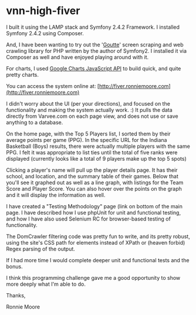 vnn-high-fiver
==============
 I built it using the LAMP stack and Symfony 2.4.2 Framework.  I installed Symfony 2.4.2 using Composer.

And, I have been wanting to try out the '[Goutte](https://github.com/fabpot/Goutte)' screen scraping and web crawling library for PHP
written by the author of Symfony2.  I installed it via Composer as well and have enjoyed playing around with it.

For charts, I used [Google Charts JavaScript API](https://developers.google.com/chart/) to build quick, and quite pretty charts.

You can access the system online at:  [http://fiver.ronniemoore.com](http://fiver.ronniemoore.com)

I didn't worry about the UI (per your directions), and focused on the functionality and making the system
actually work. :)  It pulls the data directly from Varvee.com on each page view, and does not use or save
anything to a database.

On the home page, with the Top 5 Players list, I sorted them by their average points per game (PPG).
In the specific URL for the Indiana Basketball (Boys) results, there were actually multiple players with
the same PPG.  I felt it was appropriate to list ties until the total of five ranks were displayed
(currently looks like a total of 9 players make up the top 5 spots)

Clicking a player's name will pull up the player details page.  It has their school, and location, and the
summary table of their games.  Below that you'll see it graphed out as well as a line graph, with listings
for the Team Score and Player Score.  You can also hover over the points on the graph and it will display
the information as well.

I have created a "Testing Methodology" page (link on bottom of the main page.  I have described how I use
phpUnit for unit and functional testing, and how I have also used Selenium RC for browser-based testing
of functionality.

The DomCrawler filtering code was pretty fun to write, and its pretty robust, using the site's CSS path
for elements instead of XPath or (heaven forbid) Regex parsing of the output.

If I had more time I would complete deeper unit and functional tests and the bonus.

I think this programming challenge gave me a good opportunity to show more deeply what I'm able to do.

Thanks,

Ronnie Moore